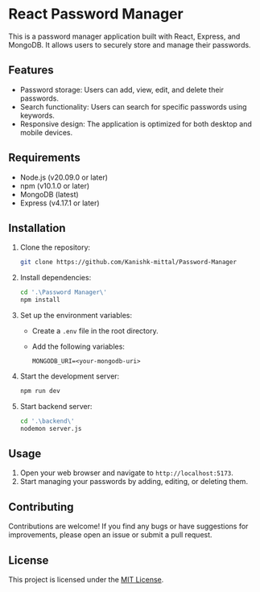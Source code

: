 # React Password Manager

This is a password manager application built with React, Express, and MongoDB. It allows users to securely store and manage their passwords.

## Features

- Password storage: Users can add, view, edit, and delete their passwords.
- Search functionality: Users can search for specific passwords using keywords.
- Responsive design: The application is optimized for both desktop and mobile devices.

## Requirements
- Node.js (v20.09.0 or later) 
- npm (v10.1.0 or later)
- MongoDB (latest)
- Express (v4.17.1 or later)

## Installation

1. Clone the repository:

    ```bash
    git clone https://github.com/Kanishk-mittal/Password-Manager
    ```

2. Install dependencies:

    ```bash
    cd '.\Password Manager\'
    npm install
    ```

3. Set up the environment variables:

    - Create a `.env` file in the root directory.
    - Add the following variables:

      ```plaintext
      MONGODB_URI=<your-mongodb-uri>
      ```

4. Start the development server:

    ```bash
    npm run dev
    ```
5. Start backend server:

    ```bash
    cd '.\backend\'
    nodemon server.js

## Usage

1. Open your web browser and navigate to `http://localhost:5173`.
3. Start managing your passwords by adding, editing, or deleting them.

## Contributing

Contributions are welcome! If you find any bugs or have suggestions for improvements, please open an issue or submit a pull request.

## License

This project is licensed under the [MIT License](LICENSE).
